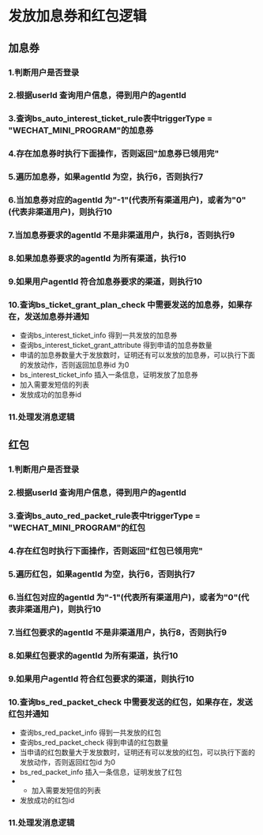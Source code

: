 # 发放加息券和红包逻辑
## 加息券
### 1.判断用户是否登录
### 2.根据userId 查询用户信息，得到用户的agentId
### 3.查询bs_auto_interest_ticket_rule表中triggerType = "WECHAT_MINI_PROGRAM"的加息券
### 4.存在加息券时执行下面操作，否则返回"加息券已领用完"
### 5.遍历加息券，如果agentId 为空，执行6，否则执行7
### 6.当加息券对应的agentId 为"-1"(代表所有渠道用户)，或者为"0"(代表非渠道用户)，则执行10
### 7.当加息券要求的agentId 不是非渠道用户，执行8，否则执行9
### 8.如果加息券要求的agentId 为所有渠道，执行10
### 9.如果用户agentId 符合加息券要求的渠道，则执行10
### 10.查询bs_ticket_grant_plan_check 中需要发送的加息券，如果存在，发送加息券并通知
+ 查询bs_interest_ticket_info 得到一共发放的加息券
+ 查询bs_interest_ticket_grant_attribute 得到申请的加息券数量
+ 申请的加息券数量大于发放数时，证明还有可以发放的加息券，可以执行下面的发放动作，否则返回加息券id 为0
+ bs_interest_ticket_info 插入一条信息，证明发放了加息券
+ 加入需要发短信的列表
+ 发放成功的加息券id
### 11.处理发消息逻辑

## 红包
### 1.判断用户是否登录
### 2.根据userId 查询用户信息，得到用户的agentId
### 3.查询bs_auto_red_packet_rule表中triggerType = "WECHAT_MINI_PROGRAM"的红包
### 4.存在红包时执行下面操作，否则返回"红包已领用完"
### 5.遍历红包，如果agentId 为空，执行6，否则执行7
### 6.当红包对应的agentId 为"-1"(代表所有渠道用户)，或者为"0"(代表非渠道用户)，则执行10
### 7.当红包要求的agentId 不是非渠道用户，执行8，否则执行9
### 8.如果红包要求的agentId 为所有渠道，执行10
### 9.如果用户agentId 符合红包要求的渠道，则执行10
### 10.查询bs_red_packet_check 中需要发送的红包，如果存在，发送红包并通知
+ 查询bs_red_packet_info 得到一共发放的红包
+ 查询bs_red_packet_check 得到申请的红包数量
+ 当申请的红包数量大于发放数时，证明还有可以发放的红包，可以执行下面的发放动作，否则返回红包id 为0
+ bs_red_packet_info 插入一条信息，证明发放了红包
+ + 加入需要发短信的列表
+ 发放成功的红包id
### 11.处理发消息逻辑